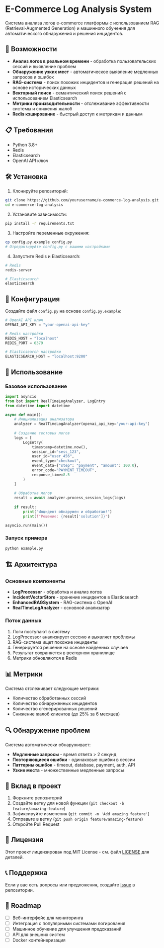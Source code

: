 # E-Commerce Log Analysis System

Система анализа логов e-commerce платформы с использованием RAG (Retrieval-Augmented Generation) и машинного обучения для автоматического обнаружения и решения инцидентов.

## 🚀 Возможности

- **Анализ логов в реальном времени** - обработка пользовательских сессий и выявление проблем
- **Обнаружение узких мест** - автоматическое выявление медленных запросов и ошибок
- **RAG-система** - поиск похожих инцидентов и генерация решений на основе исторических данных
- **Векторный поиск** - семантический поиск решений с использованием Elasticsearch
- **Метрики производительности** - отслеживание эффективности системы и снижения жалоб
- **Redis кэширование** - быстрый доступ к метрикам и данным

## 📋 Требования

- Python 3.8+
- Redis
- Elasticsearch
- OpenAI API ключ

## 🛠 Установка

1. Клонируйте репозиторий:
```bash
git clone https://github.com/yourusername/e-commerce-log-analysis.git
cd e-commerce-log-analysis
```


2. Установите зависимости:
```bash
pip install -r requirements.txt
```

3. Настройте переменные окружения:
```bash
cp config.py.example config.py
# Отредактируйте config.py с вашими настройками
```

4. Запустите Redis и Elasticsearch:
```bash
# Redis
redis-server

# Elasticsearch
elasticsearch
```

## 🔧 Конфигурация

Создайте файл `config.py` на основе `config.py.example`:

```python
# OpenAI API ключ
OPENAI_API_KEY = "your-openai-api-key"

# Redis настройки
REDIS_HOST = "localhost"
REDIS_PORT = 6379

# Elasticsearch настройки
ELASTICSEARCH_HOST = "localhost:9200"
```

## 📖 Использование

### Базовое использование

```python
import asyncio
from bot import RealTimeLogAnalyzer, LogEntry
from datetime import datetime

async def main():
    # Инициализация анализатора
    analyzer = RealTimeLogAnalyzer(openai_api_key="your-api-key")
    
    # Создание тестовых логов
    logs = [
        LogEntry(
            timestamp=datetime.now(),
            session_id="sess_123",
            user_id="user_456",
            event_type="checkout",
            event_data={"step": "payment", "amount": 100.0},
            error_code="PAYMENT_TIMEOUT",
            response_time=8.5
        )
    ]
    
    # Обработка логов
    result = await analyzer.process_session_logs(logs)
    
    if result:
        print("Инцидент обнаружен и обработан!")
        print(f"Решение: {result['solution']}")

asyncio.run(main())
```

### Запуск примера

```bash
python example.py
```

## 🏗 Архитектура

### Основные компоненты

- **LogProcessor** - обработка и анализ логов
- **IncidentVectorStore** - хранение инцидентов в Elasticsearch
- **EnhancedRAGSystem** - RAG-система с OpenAI
- **RealTimeLogAnalyzer** - основной анализатор

### Поток данных

1. Логи поступают в систему
2. LogProcessor анализирует сессию и выявляет проблемы
3. RAG-система ищет похожие инциденты
4. Генерируется решение на основе найденных случаев
5. Результат сохраняется в векторном хранилище
6. Метрики обновляются в Redis

## 📊 Метрики

Система отслеживает следующие метрики:

- Количество обработанных сессий
- Количество обнаруженных инцидентов
- Количество сгенерированных решений
- Снижение жалоб клиентов (до 25% за 6 месяцев)

## 🔍 Обнаружение проблем

Система автоматически обнаруживает:

- **Медленные запросы** - время ответа > 2 секунд
- **Повторяющиеся ошибки** - одинаковые ошибки в сессии
- **Паттерны ошибок** - timeout, database, payment, auth, API
- **Узкие места** - множественные медленные запросы

## 🤝 Вклад в проект

1. Форкните репозиторий
2. Создайте ветку для новой функции (`git checkout -b feature/amazing-feature`)
3. Зафиксируйте изменения (`git commit -m 'Add amazing feature'`)
4. Отправьте в ветку (`git push origin feature/amazing-feature`)
5. Откройте Pull Request

## 📝 Лицензия

Этот проект лицензирован под MIT License - см. файл [LICENSE](LICENSE) для деталей.

## 📞 Поддержка

Если у вас есть вопросы или предложения, создайте [Issue](https://github.com/wezwrite/e-commerce-log-analysis/issues) в репозитории.

## 🚀 Roadmap

- [ ] Веб-интерфейс для мониторинга
- [ ] Интеграция с популярными системами логирования
- [ ] Машинное обучение для улучшения предсказаний
- [ ] API для внешних систем
- [ ] Docker контейнеризация
